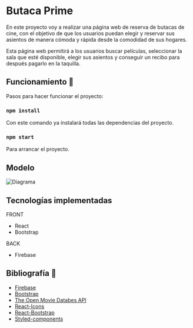 # Butaca Prime

En este proyecto voy a realizar una página web de reserva de butacas de cine, con el objetivo de que los usuarios puedan elegir y reservar sus asientos de manera cómoda y rápida desde la comodidad de sus hogares.

Esta página web permitirá a los usuarios buscar películas, seleccionar la sala que esté disponible, elegir sus asientos y conseguir un recibo para después pagarlo en la taquilla.

## Funcionamiento 🚀

Pasos para hacer funcionar el proyecto:

### `npm install`

Con este comando ya instalará todas las dependencias del proyecto.

### `npm start` 

Para arrancar el proyecto.

## Modelo

![Diagrama](https://github.com/agusbarragan/proyecto-daw-limpio/blob/master/DIAGRAMA_PROYECTO_DAW%20-%20%20Diagrama%20de%20flujo.jpeg)

## Tecnologías implementadas

FRONT
- React
- Bootstrap

BACK
- Firebase

## Bibliografía 📖

- [Firebase](https://firebase.google.com/docs)
- [Bootstrap](https://getbootstrap.com/docs/5.3/getting-started/introduction/)
- [The Open Movie Databes API](https://www.omdbapi.com/)
- [React-Icons](https://react-icons.github.io/react-icons/)
- [React-Bootstrap](https://react-bootstrap.github.io/)
- [Styled-components](https://styled-components.com/)

